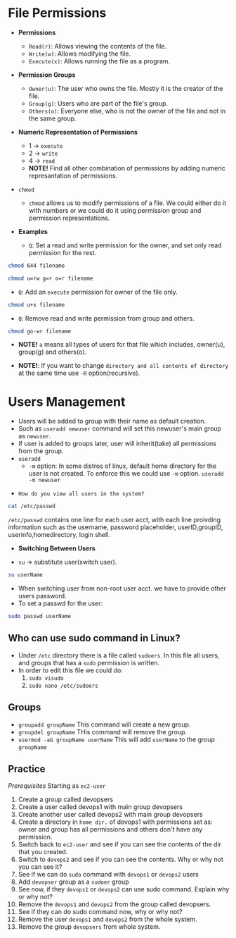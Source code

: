 # File Permissions 
* **Permissions**
    - `Read(r)`: Allows viewing the contents of the file.
    - `Write(w)`: Allows modifying the file. 
    - `Execute(x)`: Allows running the file as a program.
* **Permission Groups**
    - `Owner(u)`: The user who owns the file. Mostly it is the creator of the file. 
    - `Group(g)`: Users who are part of the file's group. 
    - `Others(o)`: Everyone else, who is not the owner of the file and not in the same group. 

* **Numeric Representation of Permissions**
    - 1 -> `execute`
    - 2 -> `write`
    - 4 -> `read`
    * **NOTE!** Find all other combination of permissions by adding numeric represantation of permissions. 

* `chmod`
    - `chmod` allows us to modify permissions of a file. We could either do it with numbers or we could do it using permission group and permission representations. 


* **Examples**
    - `Q`: Set a read and write permission for the owner, and set only read permission for the rest. 
```bash
chmod 644 filename
```
```bash
chmod u=rw g=r o=r filename
```
- `Q`: Add an `execute` permission for owner of the file only. 
```bash
chmod u+x filename
```
- `Q`: Remove read and write permission from group and others. 
```bash
chmod go-wr filename
```
* **NOTE!** `a` means all types of users for that file which includes, owner(u), group(g) and others(o). 

* **NOTE!**: If you want to change `directory and all contents of directory` at the same time use `-R` option(recursive).



# Users Management
- Users will be added to group with their name as default creation. 
- Such as `useradd newuser` command will set this newuser's main group as `newuser`.
- If user is added to groups later, user will inherit(take) all permissions from the group. 
- `useradd`
    * `-m` option: In some distros of linux, default home directory for the user is not created. To enforce this we could use `-m` option. 
    ```useradd -m newuser```
* `How do you view all users in the system? `
```bash
cat /etc/passwd
```
`/etc/passwd` contains one line for each user acct, with each line proivding information such as the username, password placeholder, userID,groupID, userinfo,homedirectory, login shell.

* **Switching Between Users**
- `su` -> substitute user(switch user).
```bash
su userName
```
- When switching user from non-root user acct. we have to provide other users password. 
- To set a passwd for the user:
```bash
sudo passwd userName
```

## Who can use sudo command in Linux? 
- Under `/etc` directory there is a file called
`sudoers`. In this file all users, and groups that has a `sudo` permission is written.
- In order to edit this file we could do:
    1. ```sudo visudo```
    2. ```sudo nano /etc/sudoers```

## Groups
- `groupadd groupName`
This command will create a new group.
- `groupdel groupName`
THis command will remove the group. 
- `usermod -aG groupName userName`
This will add `userName` to the group `groupName`


## Practice
*Prerequisites*
Starting as `ec2-user`
1. Create a group called devopsers
2. Create a user called devops1 with main group devopsers
3. Create another user called devops2 with main group devopsers
4. Create a directory in `home dir.` of devops1 with permissions set as: owner and group has all permissions and others don't have any permission.
5. Switch back to `ec2-user` and see if you can see the contents of the dir that you created. 
6. Switch to `devops2` and see if you can see the contents. Why or why not you can see it? 
7. See if we can do `sudo` command with `devops1` or `devops2` users
8. Add `devopser` group as a `sudoer` group
9. See now, if they `devops1` or `devops2` can use sudo command. Explain why or why not? 
10. Remove the `devops1` and `devops2` from the group called devopsers.
11. See if they can do sudo command now, why or why not? 
12. Remove the user `devops1` and `devops2` from the whole system.
13. Remove the group `devopsers` from whole system. 
